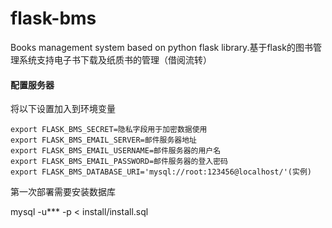 # flask-bms
Books management system based on python flask library.基于flask的图书管理系统支持电子书下载及纸质书的管理（借阅流转）

#### 配置服务器

将以下设置加入到环境变量
```
export FLASK_BMS_SECRET=隐私字段用于加密数据使用
export FLASK_BMS_EMAIL_SERVER=邮件服务器地址
export FLASK_BMS_EMAIL_USERNAME=邮件服务器的用户名
export FLASK_BMS_EMAIL_PASSWORD=邮件服务器的登入密码
export FLASK_BMS_DATABASE_URI='mysql://root:123456@localhost/'(实例)
```

第一次部署需要安装数据库

mysql -u*** -p < install/install.sql